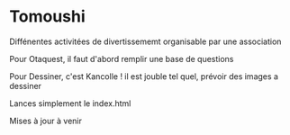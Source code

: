 # Tomoushi
Diffénentes activitées de divertissememt organisable par une association


Pour Otaquest, il faut d'abord remplir une base de questions

Pour Dessiner, c'est Kancolle ! il est jouble tel quel, prévoir des images a dessiner

Lances simplement le index.html

Mises à jour à venir
